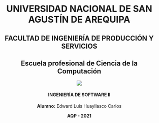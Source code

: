 <div align="center">
<h1><b>UNIVERSIDAD NACIONAL DE SAN AGUSTÍN DE AREQUIPA</b></h1>
<h2><b>FACULTAD DE INGENIERÍA DE PRODUCCIÓN Y SERVICIOS</b></h2>
<h2><b>Escuela profesional de Ciencia de la Computación</b></h2>

<img src="https://empleoz.com/media/logo/592546c81ca7507c29e72496.png"></img>

<h4><b>INGENIERÍA DE SOFTWARE II </b> </h4>

**Alumno:** Edward Luis Huayllasco Carlos


<b>AQP - 2021</b>
</div>
